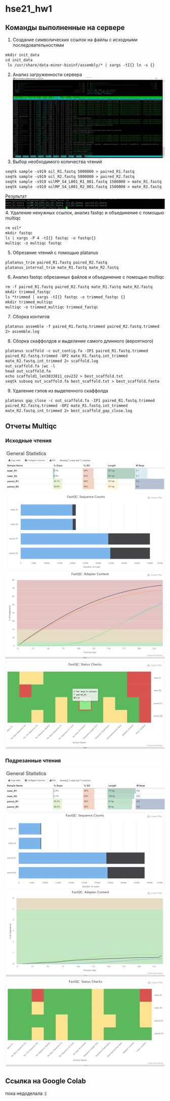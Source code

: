 # hse21_hw1
## Команды выполненные на сервере
1. Создание символических ссылок на файлы с исходными последовательностями
```
mkdir init_data
cd init_data
 ls /usr/share/data-minor-bioinf/assembly/* | xargs -tI{} ln -s {}
```
2. Анализ загруженности сервера
![Результат команды htop](img/state.jpg)
3. Выбор необходимого количества чтений
```
seqtk sample -s919 oil_R1.fastq 5000000 > paired_R1.fastq
seqtk sample -s919 oil_R2.fastq 5000000 > paired_R2.fastq
seqtk sample -s919 oilMP_S4_L001_R1_001.fastq 1500000 > mate_R1.fastq
seqtk sample -s919 oilMP_S4_L001_R2_001.fastq 1500000 > mate_R2.fastq
```
Результат
![Результат подрезания](img/result.jpg)
4. Удаление ненужных ссылок, анализ fastqc и объединение с помощью multiqc
```
rm oil*
mkdir fastqc
ls | xargs -P 4 -tI{} fastqc -o fastqc{}
multiqc -o multiqc fastqc
```
5. Обрезание чтений с помощью platanus
```
platanus_trim paired_R1.fastq paired_R2.fastq 
platanus_internal_trim mate_R1.fastq mate_R2.fastq
```
6. Анализ fastqc обрезанных файлов и объединение с помощью multiqc
```
rm -f paired_R1.fastq paired_R2.fastq mate_R1.fastq mate_R2.fastq
mkdir trimmed_fastqc
ls *trimmed | xargs -tI{} fastqc -o trimmed_fastqc {}
mkdir trimmed_multiqc
multiqc -o trimmed_multiqc trimmed_fastqc
```
7. Сборка контигов
```
platanus assemble -f paired_R1.fastq.trimmed paired_R2.fastq.trimmed 2> assemble.log
```
8. Сборка скаффолдов и выделение самого длинного (вероятного)
```
platanus scaffold -c out_contig.fa -IP1 paired_R1.fastq.trimmed paired_R2.fastq.trimmed -OP2 mate_R1.fastq.int_trimmed mate_R2.fastq.int_trimmed 2> scaffold.log
out_scaffold.fa |wc -l
head out_scaffold.fa
echo scaffold1_len3833811_cov232 > best_scaffold.txt
seqtk subseq out_scaffold.fa best_scaffold.txt > best_scaffold.fasta
```
9. Удаление гэпов из выделенного скаффолда
```
platanus gap_close -c out_scaffold.fa -IP1 paired_R1.fastq.trimmed paired_R2.fastq.trimmed -OP2 mate_R1.fastq.int_trimmed mate_R2.fastq.int_trimmed 2> best_scaffold_gap_close.log
```
## Отчеты Multiqc
### Исходные чтения
![](img/general.png)
![](img/counts.png)
![](img/adapter.png)
![](img/status.png)
### Подрезанные чтения
![](img/general_trimmed.png)
![](img/counts_trimmed.png)
![](img/adapter_trimmed.png)
![](img/status_trimmed.png)
## Ссылка на Google Colab
пока недоделала :)



